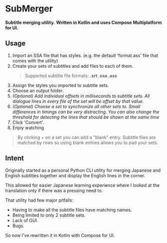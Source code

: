 SubMerger
====================================
**Subtitle merging utility.**
**Written in Kotlin and uses Compose Multiplatform for UI.**

Usage
-
1. Import an SSA file that has styles. (e.g. the default 'format.ass' file that comes with the utility)
2. Create your sets of subtitles and add files to each of them.
    > Supported subtitle file formats: **.srt .ssa .ass**
3. Assign the styles you imported to subtitle sets.
4. Choose an output folder.
5. *(Optional) Add individual offsets in milliseconds to subtitle sets.*
*All dialogue lines in every file of the set will be offset by that value.*
6. *(Optional) Choose a set to synchronize all other sets to.* 
*Small differences in timings can be very distracting.* 
*You can also change the threshold for detecting the lines that should be shown at the same time*
7. Click 'Convert'.
8. Enjoy watching

> By clicking + on a set you can add a "blank" entry.
> Subtitle files are matched by rows so using blank entries allows you to pad your sets. 

Intent
-
Originally started as a personal Python CLI utility for merging Japanese and
English subtitles together and display the English lines in the corner.

This allowed for easier Japanese learning experience where I
looked at the translation only if there was a pressing need to.

That utility had few major pitfalls:

- Having to make all the subtitle files have matching names.
- Being limited to only 2 subtitle sets.
- Lack of GUI.
- Bugs.

So now I've rewritten it in Kotlin with Compose for UI.